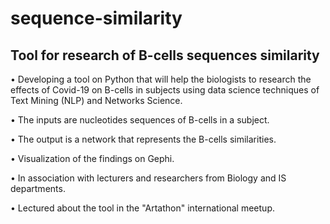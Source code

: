 # sequence-similarity

## Tool for research of B-cells sequences similarity

•	Developing a tool on Python that will help the biologists to research the effects of Covid-19 on B-cells in subjects using data science techniques of Text Mining (NLP) and Networks Science.

•	The inputs are nucleotides sequences of B-cells in a subject.

•	The output is a network that represents the B-cells similarities.

•	Visualization of the findings on Gephi.

•	In association with lecturers and researchers from Biology and IS departments.

•	Lectured about the tool in the "Artathon" international meetup.
